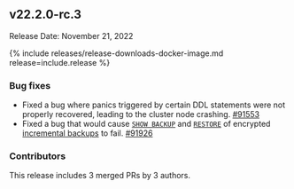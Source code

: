 ## v22.2.0-rc.3

Release Date: November 21, 2022

{% include releases/release-downloads-docker-image.md release=include.release %}

<h3 id="v22-2-0-rc-3-bug-fixes">Bug fixes</h3>

- Fixed a bug where panics triggered by certain DDL statements were not properly recovered, leading to the cluster node crashing. [#91553][#91553]
- Fixed a bug that would cause [`SHOW BACKUP`](../v22.2/show-backup.html) and [`RESTORE`](../v22.2/restore.html) of encrypted [incremental backups](../v22.2/take-full-and-incremental-backups.html#incremental-backups) to fail. [#91926][#91926]

<h3 id="v22-2-0-rc-3-contributors">Contributors</h3>

This release includes 3 merged PRs by 3 authors.

[#91553]: https://github.com/cockroachdb/cockroach/pull/91553
[#91926]: https://github.com/cockroachdb/cockroach/pull/91926
